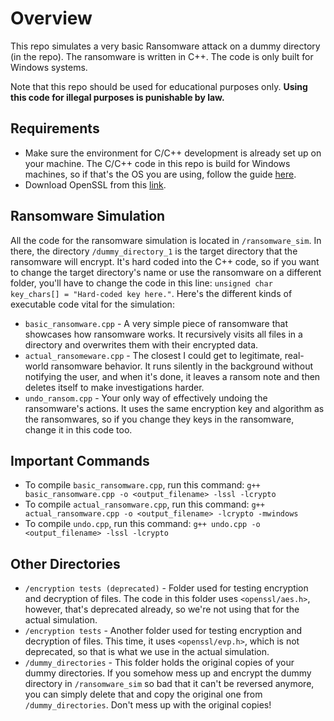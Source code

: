 # Overview
This repo simulates a very basic Ransomware attack on a dummy directory (in the repo). The ransomware is written in C++. The code is only built for Windows systems. 

Note that this repo should be used for educational purposes only. <strong>Using this code for illegal purposes is punishable by law.</strong>

## Requirements
* Make sure the environment for C/C++ development is already set up on your machine. The C/C++ code in this repo is build for Windows machines, so if that's the OS you are using, follow the guide [here](https://code.visualstudio.com/docs/cpp/config-mingw?fbclid=IwY2xjawG6AfdleHRuA2FlbQIxMAABHSO4WPA2xtDaTKrFsBsA-wPPEC2UcH2cfyFbi2WN0b8scKeCweYNZqBKvw_aem_VmqdFcg02qeJubMOo6dONQ).
* Download OpenSSL from this [link](https://slproweb.com/products/Win32OpenSSL.html). 


## Ransomware Simulation

All the code for the ransomware simulation is located in `/ransomware_sim`. In there, the directory `/dummy_directory_1` is the target directory that the ransomware will encrypt. It's hard coded into the C++ code, so if you want to change the target directory's name or use the ransomware on a different folder, you'll have to change the code in this line: `unsigned char key_chars[] = "Hard-coded key here."`. Here's the different kinds of executable code vital for the simulation: </br>
* `basic_ransomware.cpp` - A very simple piece of ransomware that showcases how ransomware works. It recursively visits all files in a directory and overwrites them with their encrypted data. 
* `actual_ransomeware.cpp` - The closest I could get to legitimate, real-world ransomware behavior. It runs silently in the background without notifying the user, and when it's done, it leaves a ransom note and then deletes itself to make investigations harder.
* `undo_ransom.cpp` - Your only way of effectively undoing the ransomware's actions. It uses the same encryption key and algorithm as the ransomwares, so if you change they keys in the ransomware, change it in this code too.


## Important Commands
* To compile `basic_ransomware.cpp`, run this command: `g++ basic_ransomware.cpp -o <output_filename> -lssl -lcrypto`
* To compile `actual_ransomware.cpp`, run this command: `g++ actual_ransomware.cpp -o <output_filename> -lcrypto -mwindows`
* To compile `undo.cpp`, run this command: `g++ undo.cpp -o <output_filename> -lssl -lcrypto`

## Other Directories
* `/encryption tests (deprecated)` - Folder used for testing encryption and decryption of files. The code in this folder uses `<openssl/aes.h>`, however, that's deprecated already, so we're not using that for the actual simulation.
* `/encryption tests` - Another folder used for testing encryption and decryption of files. This time, it uses `<openssl/evp.h>`, which is not deprecated, so that is what we use in the actual simulation.
* `/dummy_directories` - This folder holds the original copies of your dummy directories. If you somehow mess up and encrypt the dummy directory in `/ransomware_sim` so bad that it can't be reversed anymore, you can simply delete that and copy the original one from `/dummy_directories`. Don't mess up with the original copies!
